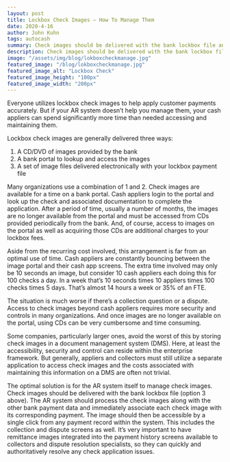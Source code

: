 ```yaml
---
layout: post
title: Lockbox Check Images – How To Manage Them
date: 2020-4-16
author: John Kuhn
tags: autocash
summary: Check images should be delivered with the bank lockbox file and AR system should process them along with the other bank payment data and immediately associate each check image with its corresponding payment.
description: Check images should be delivered with the bank lockbox file and AR system should process them along with the other bank payment data and immediately associate each check image with its corresponding payment.
image: "/assets/img/blog/lokboxcheckmanage.jpg"
featured_image: "/blog/lokboxcheckmanage.jpg"
featured_image_alt: "Lockbox Check"
featured_image_height: "100px"
featured_image_width: "200px"
---
```




Everyone utilizes lockbox check images to help apply customer payments accurately.  But if your AR system doesn’t help you manage them, your cash appliers can spend significantly more time than needed accessing and maintaining them.

Lockbox check images are generally delivered three ways:

1. A CD/DVD of images provided by the bank
2. A bank portal to lookup and access the images
3. A set of image files delivered electronically with your lockbox payment file

Many organizations use a combination of 1 and 2.  Check images are available for a time on a bank portal.  Cash appliers login to the portal and look up the check and associated documentation to complete the application.  After a period of time, usually a number of months, the images are no longer available from the portal and must be accessed from CDs provided periodically from the bank.  And, of course, access to images on the portal as well as acquiring those CDs are additional charges to your lockbox fees.

Aside from the recurring cost involved, this arrangement is far from an optimal use of time.  Cash appliers are constantly bouncing between the image portal and their cash app screens.  The extra time involved may only be 10 seconds an image, but consider 10 cash appliers each doing this for 100 checks a day.  In a week that’s 10 seconds times 10 appliers times 100 checks times 5 days.  That’s almost 14 hours a week or 35% of an FTE.  

The situation is much worse if there’s a collection question or a dispute.  Access to check images beyond cash appliers requires more security and controls in many organizations.  And once images are no longer available on the portal, using CDs can be very cumbersome and time consuming.

Some companies, particularly larger ones, avoid the worst of this by storing check images in a document management system (DMS).  Here, at least the accessibility, security and control can reside within the enterprise framework.  But generally, appliers and collectors must still utilize a separate application to access check images and the costs associated with maintaining this information on a DMS are often not trivial.

The optimal solution is for the AR system itself to manage check images.  Check images should be delivered with the bank lockbox file (option 3 above).  The AR system should process the check images along with the other bank payment data and immediately associate each check image with its corresponding payment.   The image should then be accessible by a single click from any payment record within the system.   This includes the collection and dispute screens as well.  It’s very important to have remittance images integrated into the payment history screens available to collectors and dispute resolution specialists, so they can quickly and authoritatively resolve any check application issues.
